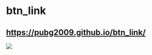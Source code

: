 # btn_link
https://pubg2009.github.io/btn_link/
---
<img src="https://github.com/PUBG2009/btn_link/blob/main/bg-btn_link.png"/>
